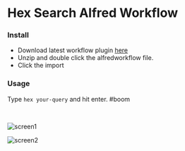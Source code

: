 # Hex Search Alfred Workflow

### Install

- Download latest workflow plugin [here](https://github.com/AdamBrodzinski/alfred-hex-search/archive/1.0.zip)
- Unzip and double click the alfredworkflow file.
- Click the import


### Usage

Type `hex your-query` and hit enter. #boom

<br>


![screen1](https://s3.amazonaws.com/f.cl.ly/items/3g3o1U2m2U08440O290r/Screen%20Shot%202015-10-31%20at%2011.00.50%20PM.png)

![screen2](https://s3.amazonaws.com/f.cl.ly/items/2b451O080c2a44391h2t/Screen%20Shot%202015-10-31%20at%2011.01.42%20PM.png)
